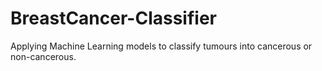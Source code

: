 # BreastCancer-Classifier
Applying Machine Learning models to classify tumours into cancerous or non-cancerous.
